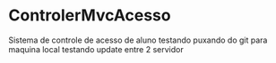 # ControlerMvcAcesso
Sistema de controle de acesso de aluno
testando puxando do git para maquina local
testando update entre 2 servidor
